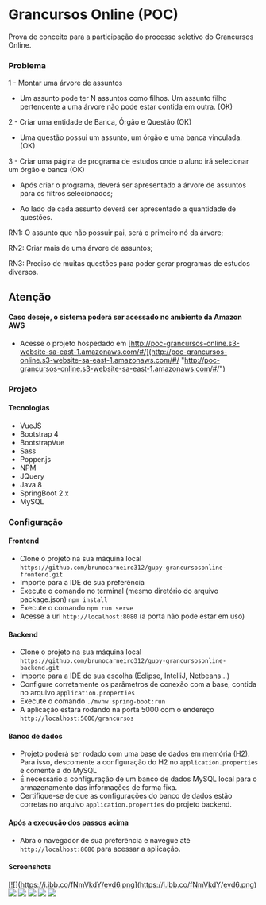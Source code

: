 # Grancursos Online (POC)

Prova de conceito para a participação do processo seletivo do Grancursos Online.

### Problema
1 - Montar uma árvore de assuntos

 - Um assunto pode ter N assuntos como filhos. Um assunto filho pertencente a uma árvore não pode estar contida em outra. (OK)

2 - Criar uma entidade de Banca, Órgão e Questão (OK)

 - Uma questão possui um assunto, um órgão e uma banca vinculada. (OK)

3 - Criar uma página de programa de estudos onde o aluno irá selecionar um órgão e banca (OK)

 - Após criar o programa, deverá ser apresentado a árvore de assuntos para os filtros selecionados; 

 - Ao lado de cada assunto deverá ser apresentado a quantidade de questões. 





RN1: O assunto que não possuir pai, será o primeiro nó da árvore;

RN2: Criar mais de uma árvore de assuntos;

RN3: Preciso de muitas questões para poder gerar programas de estudos diversos.

## Atenção
#### Caso deseje, o sistema poderá ser acessado no ambiente da Amazon AWS
- Acesse o projeto hospedado em [http://poc-grancursos-online.s3-website-sa-east-1.amazonaws.com/#/](http://poc-grancursos-online.s3-website-sa-east-1.amazonaws.com/#/ "http://poc-grancursos-online.s3-website-sa-east-1.amazonaws.com/#/")

### Projeto

#### Tecnologias

- VueJS
- Bootstrap 4
- BootstrapVue
- Sass
- Popper.js
- NPM
- JQuery
- Java 8
- SpringBoot 2.x
- MySQL

### Configuração

#### Frontend
- Clone o projeto na sua máquina local `https://github.com/brunocarneiro312/gupy-grancursosonline-frontend.git`
- Importe para a IDE de sua preferência
- Execute o comando no terminal (mesmo diretório do arquivo package.json)
`npm install`
- Execute o comando
`npm run serve`
- Acesse a url `http://localhost:8080` (a porta não pode estar em uso)

#### Backend
- Clone o projeto na sua máquina local `https://github.com/brunocarneiro312/gupy-grancursosonline-backend.git`
- Importe para a IDE de sua escolha (Eclipse, IntelliJ, Netbeans...)
- Configure corretamente os parâmetros de conexão com a base, contida no arquivo `application.properties`
- Execute o comando `./mvnw spring-boot:run`
- A aplicação estará rodando na porta 5000 com o endereço `http://localhost:5000/grancursos`

#### Banco de dados
- Projeto poderá ser rodado com uma base de dados em memória (H2). Para isso, descomente a configuração do H2 no `application.properties` e comente a do MySQL
- É necessário a configuração de um banco de dados MySQL local para o armazenamento das informações de forma fixa.
- Certifique-se de que as configurações do banco de dados estão corretas no arquivo `application.properties` do projeto backend.

#### Após a execução dos passos acima
- Abra o navegador de sua preferência e navegue até `http://localhost:8080` para acessar a aplicação.

#### Screenshots
[![](https://i.ibb.co/fNmVkdY/evd6.png](https://i.ibb.co/fNmVkdY/evd6.png)
[![](https://i.ibb.co/z5678fv/evd1.png)](https://i.ibb.co/z5678fv/evd1.png)
[![](https://i.ibb.co/znxFGxM/evd2.png)](https://i.ibb.co/znxFGxM/evd2.png)
[![](https://i.ibb.co/qDgCdxL/evt3.png)](https://i.ibb.co/qDgCdxL/evt3.png)
[![](https://i.ibb.co/t3Nv8Jh/evd4.png)](https://i.ibb.co/t3Nv8Jh/evd4.png)
[![](https://ibb.co/QFqZqf7)](https://ibb.co/QFqZqf7)
